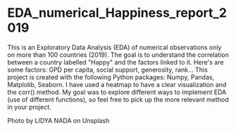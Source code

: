 # EDA_numerical_Happiness_report_2019
This is an Exploratory Data Analysis (EDA) of numerical observations only on more than 100 countries (2019).
The goal is to understand the correlation between a country labelled "Happy" and the factors linked to it.
Here's are some factors: GPD per capita, social support, generosity, rank... 
This project is created with the following Python packages: Numpy, Pandas, Matplolib, Seaborn.
I have used a heatmap to have a clear visualization and the corr() method. 
My goal was to explore different ways to implement EDA (use of different functions), so feel free to pick up the more relevant method in your project.

Photo by LIDYA NADA on Unsplash
